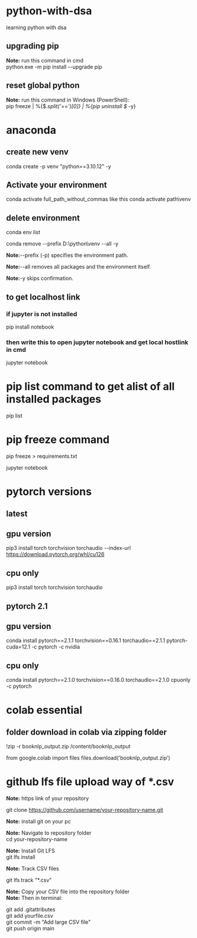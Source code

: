# python-with-dsa
learning python with dsa
## upgrading pip
**Note:** run this command in cmd<br>
python.exe -m pip install --upgrade pip

## reset global python
**Note:** run this command in Windows (PowerShell):<br>
pip freeze | %{$_.split('==')[0]} | %{pip uninstall $_ -y}

# anaconda
## create new venv
conda create -p venv "python==3.10.12" -y

## Activate your environment
conda activate full_path_without_commas
like this
conda activate path\venv

## delete environment

conda env list

conda remove --prefix D:\python\venv --all -y

**Note:**--prefix (-p) specifies the environment path.

**Note:**--all removes all packages and the environment itself.

**Note:**-y skips confirmation.


## to get localhost link

### if jupyter is not installed
pip install notebook

### then write this to open jupyter notebook and get local hostlink in cmd
jupyter notebook

# pip list command to get alist of all installed packages
pip list

# pip freeze command
pip freeze > requirements.txt

jupyter notebook
# pytorch versions

## latest

## gpu version
pip3 install torch torchvision torchaudio --index-url https://download.pytorch.org/whl/cu126

## cpu only
pip3 install torch torchvision torchaudio

## pytorch 2.1

## gpu version
conda install pytorch==2.1.1 torchvision==0.16.1 torchaudio==2.1.1 pytorch-cuda=12.1 -c pytorch -c nvidia

## cpu only
conda install pytorch==2.1.0 torchvision==0.16.0 torchaudio==2.1.0 cpuonly -c pytorch

# colab essential

## folder download in colab via zipping folder
!zip -r booknlp_output.zip /content/booknlp_output

from google.colab import files
files.download('booknlp_output.zip')


# github lfs file upload way of *.csv

**Note:** https link of your repository<br>

git clone https://github.com/username/your-repository-name.git<br>

**Note:** install git on your pc<br>

**Note:** Navigate to repository folder<br>
cd your-repository-name<br>

**Note:** Install Git LFS<br>
git lfs install<br>

**Note:** Track CSV files<br>

git lfs track "*.csv"<br>

**Note:** Copy your CSV file into the repository folder<br>
**Note:** Then in terminal:<br>

git add .gitattributes<br>
git add yourfile.csv<br>
git commit -m "Add large CSV file"<br>
git push origin main<br>
